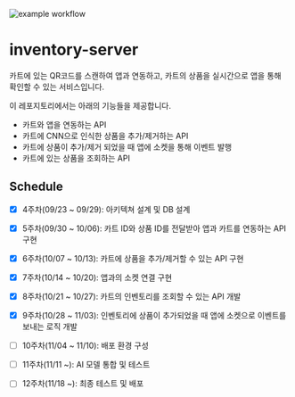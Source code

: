 ![example workflow](https://github.com/shoppin-and-go/inventory-server/actions/workflows/ci.yml/badge.svg?branch=main)

# inventory-server
카트에 있는 QR코드를 스캔하여 앱과 연동하고, 카트의 상품을 실시간으로 앱을 통해 확인할 수 있는 서비스입니다.

이 레포지토리에서는 아래의 기능들을 제공합니다.
- 카트와 앱을 연동하는 API
- 카트에 CNN으로 인식한 상품을 추가/제거하는 API
- 카트에 상품이 추가/제거 되었을 때 앱에 소켓을 통해 이벤트 발행
- 카트에 있는 상품을 조회하는 API

## Schedule
- [x] 4주차(09/23 ~ 09/29): 아키텍쳐 설계 및 DB 설계
- [x] 5주차(09/30 ~ 10/06): 카트 ID와 상품 ID를 전달받아 앱과 카트를 연동하는 API 구현
- [x] 6주차(10/07 ~ 10/13): 카트에 상품을 추가/제거할 수 있는 API 구현
- [x] 7주차(10/14 ~ 10/20): 앱과의 소켓 연결 구현
- [x] 8주차(10/21 ~ 10/27): 카트의 인벤토리를 조회할 수 있는 API 개발
- [x] 9주차(10/28 ~ 11/03): 인벤토리에 상품이 추가되었을 때 앱에 소켓으로 이벤트를 보내는 로직 개발
- [ ] 10주차(11/04 ~ 11/10): 배포 환경 구성
- [ ] 11주차(11/11 ~): AI 모델 통합 및 테스트
- [ ] 12주차(11/18 ~): 최종 테스트 및 배포

